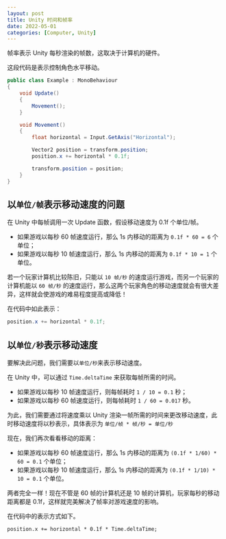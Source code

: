 ```yaml
---
layout: post
title: Unity 时间和帧率
date: 2022-05-01
categories: [Computer, Unity]
---
```


帧率表示 Unity 每秒渲染的帧数，这取决于计算机的硬件。

这段代码是表示控制角色水平移动。

```csharp
public class Example : MonoBehaviour
{
    void Update()
    {
        Movement();
    }

    void Movement()
    {
        float horizontal = Input.GetAxis("Horizontal");

        Vector2 position = transform.position;
        position.x += horizontal * 0.1f;

        transform.position = position;
    }
}
```

## 以`单位/帧`表示移动速度的问题

在 Unity 中每帧调用一次 Update 函数，假设移动速度为 0.1f 个单位/帧。

- 如果游戏以每秒 60 帧速度运行，那么 1s 内移动的距离为 `0.1f * 60 = 6` 个单位；
- 如果游戏以每秒 10 帧速度运行，那么 1s 内移动的距离为 `0.1f * 10 = 1` 个单位。

若一个玩家计算机比较陈旧，只能以 `10 帧/秒` 的速度运行游戏，而另一个玩家的计算机能以 `60 帧/秒` 的速度运行，那么这两个玩家角色的移动速度就会有很大差异，这样就会使游戏的难易程度提高或降低！

在代码中如此表示：

```csharp
position.x += horizontal * 0.1f;
```

## 以`单位/秒`表示移动速度

要解决此问题，我们需要以`单位/秒`来表示移动速度。

在 Unity 中，可以通过 `Time.deltaTime` 来获取每帧所需的时间。

- 如果游戏以每秒 10 帧速度运行，则每帧耗时 `1 / 10 = 0.1` 秒；
- 如果游戏以每秒 60 帧速度运行，则每帧耗时 `1 / 60 = 0.017` 秒。

为此，我们需要通过将速度乘以 Unity 渲染一帧所需的时间来更改移动速度，此时移动速度将以秒表示，具体表示为 `单位/帧 * 帧/秒 = 单位/秒`

现在，我们再次看看移动的距离：

- 如果游戏以每秒 60 帧速度运行，那么 1s 内移动的距离为 `(0.1f * 1/60) * 60 = 0.1` 个单位；
- 如果游戏以每秒 10 帧速度运行，那么 1s 内移动的距离为 `(0.1f * 1/10) * 10 = 0.1` 个单位。

两者完全一样！现在不管是 60 帧的计算机还是 10 帧的计算机，玩家每秒的移动距离都是 0.1f，这样就完美解决了帧率对游戏速度的影响。

在代码中的表示方式如下。

```chsarp
position.x += horizontal * 0.1f * Time.deltaTime;
```
